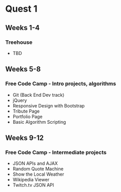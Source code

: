 # Quest 1

## Weeks 1-4

### Treehouse

- TBD

## Weeks 5-8

### Free Code Camp - Intro projects, algorithms

- Git (Back End Dev track)
- jQuery
- Responsive Design with Bootstrap
- Tribute Page
- Portfolio Page
- Basic Algorithm Scripting

## Weeks 9-12

### Free Code Camp - Intermediate projects

- JSON APIs and AJAX
- Random Quote Machine
- Show the Local Weather
- Wikipedia Viewer
- Twitch.tv JSON API
